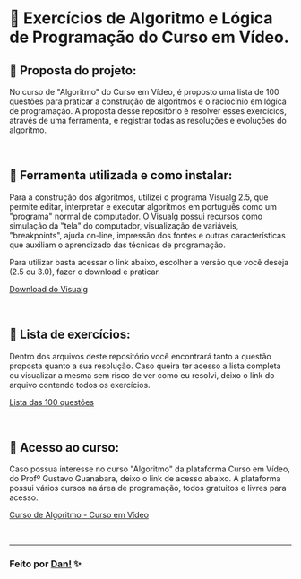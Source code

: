 # 👾 Exercícios de Algoritmo e Lógica de Programação do Curso em Vídeo.

## 📌 Proposta do projeto:

No curso de "Algoritmo" do Curso em Vídeo, é proposto uma lista de 100 questões para praticar a construção de algoritmos e o raciocínio em lógica de programação.
A proposta desse repositório é resolver esses exercícios, através de uma ferramenta, e registrar todas as resoluções e evoluções do algoritmo.

<br>

## 📌 Ferramenta utilizada e como instalar:

Para a construção dos algoritmos, utilizei o programa Visualg 2.5, que permite editar, interpretar e executar algoritmos em português como um "programa" normal de computador.
O Visualg possui recursos como simulação da "tela" do computador, visualização de variáveis, "breakpoints", ajuda on-line, impressão dos fontes e outras características que auxiliam o aprendizado das técnicas de programação.

Para utilizar basta acessar o link abaixo, escolher a versão que você deseja (2.5 ou 3.0), fazer o download e praticar.

[Download do Visualg](https://dicasdeprogramacao.com.br/download-visualg/)

<br>

## 📌 Lista de exercícios:

Dentro dos arquivos deste repositório você encontrará tanto a questão proposta quanto a sua resolução. Caso queira ter acesso a lista completa ou visualizar a mesma sem risco de ver como eu resolvi, deixo o link do arquivo contendo todos os exercícios.

[Lista das 100 questões](https://www.cursoemvideo.com/wp-content/uploads/2020/10/Exerci%CC%81cios-de-Algoritmos-1-100.pdf)

<br>

## 📌 Acesso ao curso:

Caso possua interesse no curso "Algoritmo" da plataforma Curso em Vídeo, do Profº Gustavo Guanabara, deixo o link de acesso abaixo. 
A plataforma possui vários cursos na área de programação, todos gratuitos e livres para acesso. 

[Curso de Algoritmo - Curso em Vídeo](https://www.cursoemvideo.com/curso/curso-de-algoritmo/)

<br>

---

### Feito por [Dan!](https://github.com/danvasquesc) ✨
